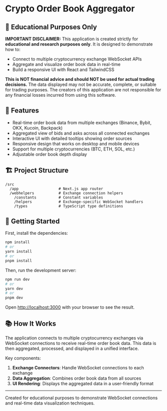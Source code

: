 # Crypto Order Book Aggregator

## 📢 Educational Purposes Only

**IMPORTANT DISCLAIMER:** This application is created strictly for **educational and research purposes only**. It is designed to demonstrate how to:

- Connect to multiple cryptocurrency exchange WebSocket APIs
- Aggregate and visualize order book data in real-time
- Build a responsive UI with React and TailwindCSS

**This is NOT financial advice and should NOT be used for actual trading decisions.** The data displayed may not be accurate, complete, or suitable for trading purposes. The creators of this application are not responsible for any financial losses incurred from using this software.

## 🚀 Features

- Real-time order book data from multiple exchanges (Binance, Bybit, OKX, Kucoin, Backpack)
- Aggregated view of bids and asks across all connected exchanges
- Interactive UI with detailed tooltips showing order sources
- Responsive design that works on desktop and mobile devices
- Support for multiple cryptocurrencies (BTC, ETH, SOL, etc.)
- Adjustable order book depth display

## 🏗️ Project Structure

```
/src
  /app                  # Next.js app router
  /webhelpers           # Exchange connection helpers
    /constants          # Constant variables
    /helpers            # Exchange-specific WebSocket handlers
    /types              # TypeScript type definitions
```

## 🚦 Getting Started

First, install the dependencies:

```bash
npm install
# or
yarn install
# or
pnpm install
```

Then, run the development server:

```bash
npm run dev
# or
yarn dev
# or
pnpm dev
```

Open [http://localhost:3000](http://localhost:3000) with your browser to see the result.

## 📚 How It Works

The application connects to multiple cryptocurrency exchanges via WebSocket connections to receive real-time order book data. This data is then aggregated, processed, and displayed in a unified interface.

Key components:
1. **Exchange Connectors**: Handle WebSocket connections to each exchange
2. **Data Aggregation**: Combines order book data from all sources
3. **UI Rendering**: Displays the aggregated data in a user-friendly format

---

Created for educational purposes to demonstrate WebSocket connections and real-time data visualization techniques.
